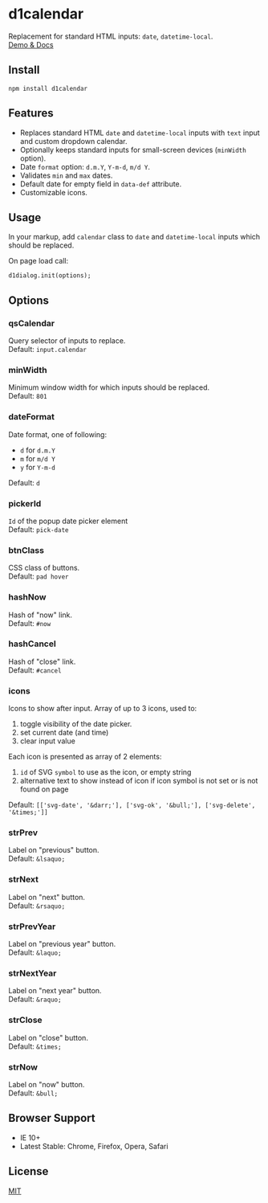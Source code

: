 # d1calendar

Replacement for standard HTML inputs: ``date``, ``datetime-local``.  
[Demo & Docs](http://vadimkor.ru/projects/d1#calendar)

## Install

```
npm install d1calendar
```

## Features

* Replaces standard HTML ``date`` and ``datetime-local`` inputs with ``text`` input and custom dropdown calendar.
* Optionally keeps standard inputs for small-screen devices (``minWidth`` option).
* Date ``format`` option: ``d.m.Y``, ``Y-m-d``, ``m/d Y``.
* Validates ``min`` and ``max`` dates.
* Default date for empty field in ``data-def`` attribute.
* Customizable icons.


## Usage

In your markup, add ``calendar`` class to ``date`` and ``datetime-local`` inputs which should be replaced.

On page load call:
```
d1dialog.init(options);
```

## Options

### qsCalendar

Query selector of inputs to replace.  
Default: ``input.calendar``

### minWidth

Minimum window width for which inputs should be replaced.  
Default: ``801``

### dateFormat

Date format, one of following:

* ``d`` for ``d.m.Y``
* ``m`` for ``m/d Y``
* ``y`` for ``Y-m-d``

Default: ``d``

### pickerId

``Id`` of the popup date picker element  
Default: ``pick-date``

### btnClass

CSS class of buttons.  
Default: ``pad hover``

### hashNow

Hash of "now" link.  
Default: ``#now``

### hashCancel

Hash of "close" link.  
Default: ``#cancel``

### icons

Icons to show after input. Array of up to 3 icons, used to:
 
 1. toggle visibility of the date picker.
 2. set current date (and time)
 3. clear input value

Each icon is presented as array of 2 elements:
 1. ``id`` of SVG ``symbol`` to use as the icon, or empty string
 2. alternative text to show instead of icon if icon symbol is not set or is not found on page

Default: ``[['svg-date', '&darr;'], ['svg-ok', '&bull;'], ['svg-delete', '&times;']]``

### strPrev

Label on "previous" button.  
Default: ``&lsaquo;``

### strNext

Label on "next" button.  
Default: ``&rsaquo;``

### strPrevYear

Label on "previous year" button.  
Default: ``&laquo;``

### strNextYear

Label on "next year" button.  
Default: ``&raquo;``

### strClose

Label on "close" button.  
Default: ``&times;``

### strNow

Label on "now" button.  
Default: ``&bull;``


## Browser Support

* IE 10+
* Latest Stable: Chrome, Firefox, Opera, Safari

## License

[MIT](./LICENSE)

